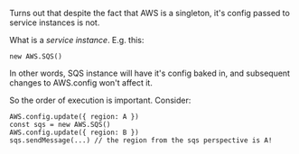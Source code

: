 Turns out that despite the fact that AWS is a singleton, it's config passed to service instances is not.

What is a *service instance*. E.g. this:

    new AWS.SQS()

In other words, SQS instance will have it's config baked in, and subsequent changes to AWS.config won't affect it.

So the order of execution is important. Consider:

    AWS.config.update({ region: A })
    const sqs = new AWS.SQS()
    AWS.config.update({ region: B })
    sqs.sendMessage(...) // the region from the sqs perspective is A!
